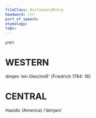 ```yaml
---
fileClass: DictionaryEntry
headword: דמיון
part_of_speech: 
etymology: 
tags: 
---
```

דמיון

WESTERN
========

dimjen 'ein Gleichniß' {Friedrich 1784: 18}

CENTRAL
========

Hasidic (America)
/ˈdɪmjən/